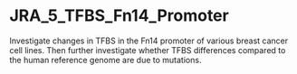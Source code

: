 # JRA_5_TFBS_Fn14_Promoter
Investigate changes in TFBS in the Fn14 promoter of various breast cancer cell lines. Then further investigate whether TFBS differences compared to the human reference genome are due to mutations. 

